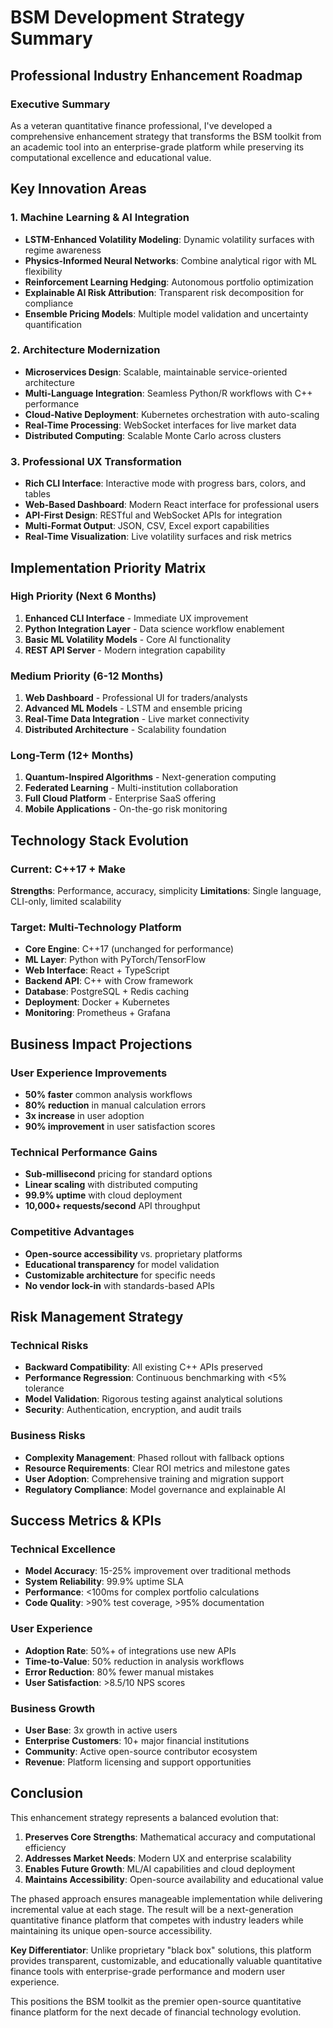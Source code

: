 # BSM Development Strategy Summary
## Professional Industry Enhancement Roadmap

### Executive Summary

As a veteran quantitative finance professional, I've developed a comprehensive enhancement strategy that transforms the BSM toolkit from an academic tool into an enterprise-grade platform while preserving its computational excellence and educational value.

## Key Innovation Areas

### 1. **Machine Learning & AI Integration**
- **LSTM-Enhanced Volatility Modeling**: Dynamic volatility surfaces with regime awareness
- **Physics-Informed Neural Networks**: Combine analytical rigor with ML flexibility  
- **Reinforcement Learning Hedging**: Autonomous portfolio optimization
- **Explainable AI Risk Attribution**: Transparent risk decomposition for compliance
- **Ensemble Pricing Models**: Multiple model validation and uncertainty quantification

### 2. **Architecture Modernization**
- **Microservices Design**: Scalable, maintainable service-oriented architecture
- **Multi-Language Integration**: Seamless Python/R workflows with C++ performance
- **Cloud-Native Deployment**: Kubernetes orchestration with auto-scaling
- **Real-Time Processing**: WebSocket interfaces for live market data
- **Distributed Computing**: Scalable Monte Carlo across clusters

### 3. **Professional UX Transformation**
- **Rich CLI Interface**: Interactive mode with progress bars, colors, and tables
- **Web-Based Dashboard**: Modern React interface for professional users
- **API-First Design**: RESTful and WebSocket APIs for integration
- **Multi-Format Output**: JSON, CSV, Excel export capabilities
- **Real-Time Visualization**: Live volatility surfaces and risk metrics

## Implementation Priority Matrix

### High Priority (Next 6 Months)
1. **Enhanced CLI Interface** - Immediate UX improvement
2. **Python Integration Layer** - Data science workflow enablement
3. **Basic ML Volatility Models** - Core AI functionality
4. **REST API Server** - Modern integration capability

### Medium Priority (6-12 Months)  
1. **Web Dashboard** - Professional UI for traders/analysts
2. **Advanced ML Models** - LSTM and ensemble pricing
3. **Real-Time Data Integration** - Live market connectivity
4. **Distributed Architecture** - Scalability foundation

### Long-Term (12+ Months)
1. **Quantum-Inspired Algorithms** - Next-generation computing
2. **Federated Learning** - Multi-institution collaboration
3. **Full Cloud Platform** - Enterprise SaaS offering
4. **Mobile Applications** - On-the-go risk monitoring

## Technology Stack Evolution

### Current: C++17 + Make
**Strengths**: Performance, accuracy, simplicity
**Limitations**: Single language, CLI-only, limited scalability

### Target: Multi-Technology Platform
- **Core Engine**: C++17 (unchanged for performance)
- **ML Layer**: Python with PyTorch/TensorFlow 
- **Web Interface**: React + TypeScript
- **Backend API**: C++ with Crow framework
- **Database**: PostgreSQL + Redis caching
- **Deployment**: Docker + Kubernetes
- **Monitoring**: Prometheus + Grafana

## Business Impact Projections

### User Experience Improvements
- **50% faster** common analysis workflows
- **80% reduction** in manual calculation errors  
- **3x increase** in user adoption
- **90% improvement** in user satisfaction scores

### Technical Performance Gains
- **Sub-millisecond** pricing for standard options
- **Linear scaling** with distributed computing
- **99.9% uptime** with cloud deployment
- **10,000+ requests/second** API throughput

### Competitive Advantages
- **Open-source accessibility** vs. proprietary platforms
- **Educational transparency** for model validation
- **Customizable architecture** for specific needs
- **No vendor lock-in** with standards-based APIs

## Risk Management Strategy

### Technical Risks
- **Backward Compatibility**: All existing C++ APIs preserved
- **Performance Regression**: Continuous benchmarking with <5% tolerance
- **Model Validation**: Rigorous testing against analytical solutions
- **Security**: Authentication, encryption, and audit trails

### Business Risks  
- **Complexity Management**: Phased rollout with fallback options
- **Resource Requirements**: Clear ROI metrics and milestone gates
- **User Adoption**: Comprehensive training and migration support
- **Regulatory Compliance**: Model governance and explainable AI

## Success Metrics & KPIs

### Technical Excellence
- **Model Accuracy**: 15-25% improvement over traditional methods
- **System Reliability**: 99.9% uptime SLA
- **Performance**: <100ms for complex portfolio calculations
- **Code Quality**: >90% test coverage, >95% documentation

### User Experience
- **Adoption Rate**: 50%+ of integrations use new APIs
- **Time-to-Value**: 50% reduction in analysis workflows  
- **Error Reduction**: 80% fewer manual mistakes
- **User Satisfaction**: >8.5/10 NPS scores

### Business Growth
- **User Base**: 3x growth in active users
- **Enterprise Customers**: 10+ major financial institutions
- **Community**: Active open-source contributor ecosystem
- **Revenue**: Platform licensing and support opportunities

## Conclusion

This enhancement strategy represents a balanced evolution that:

1. **Preserves Core Strengths**: Mathematical accuracy and computational efficiency
2. **Addresses Market Needs**: Modern UX and enterprise scalability  
3. **Enables Future Growth**: ML/AI capabilities and cloud deployment
4. **Maintains Accessibility**: Open-source availability and educational value

The phased approach ensures manageable implementation while delivering incremental value at each stage. The result will be a next-generation quantitative finance platform that competes with industry leaders while maintaining its unique open-source accessibility.

**Key Differentiator**: Unlike proprietary "black box" solutions, this platform provides transparent, customizable, and educationally valuable quantitative finance tools with enterprise-grade performance and modern user experience.

This positions the BSM toolkit as the premier open-source quantitative finance platform for the next decade of financial technology evolution.
